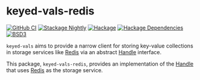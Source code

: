 # keyed-vals-redis

[![GitHub CI](https://github.com/adetokunbo/keyed-vals/actions/workflows/ci.yml/badge.svg)](https://github.com/adetokunbo/keyed-vals/actions)
[![Stackage Nightly](http://stackage.org/package/keyed-vals-redis/badge/nightly)](http://stackage.org/nightly/package/keyed-vals-redis)
[![Hackage][hackage-badge]][hackage]
[![Hackage Dependencies][hackage-deps-badge]][hackage-deps]
[![BSD3](https://img.shields.io/badge/license-BSD3-green.svg?dummy)](https://github.com/adetokunbo/keyed-vals-redis/blob/master/LICENSE)

`keyed-vals` aims to provide a narrow client for storing key-value collections
in storage services like [Redis] via an abstract [Handle] interface.

This package, `keyed-vals-redis`, provides an implementation of the [Handle]
that uses [Redis] as the storage service.


[hackage-deps-badge]: <https://img.shields.io/hackage-deps/v/keyed-vals-redis.svg>
[hackage-deps]:       <http://packdeps.haskellers.com/feed?needle=keyed-vals-redis>
[hackage-badge]:      <https://img.shields.io/hackage/v/keyed-vals-redis.svg>
[hackage]:            <https://hackage.haskell.org/package/keyed-vals-redis>
[Handle]:             <https://hackage.haskell.org/package/keyed-vals>
[Redis]:              <https://redis.io>
